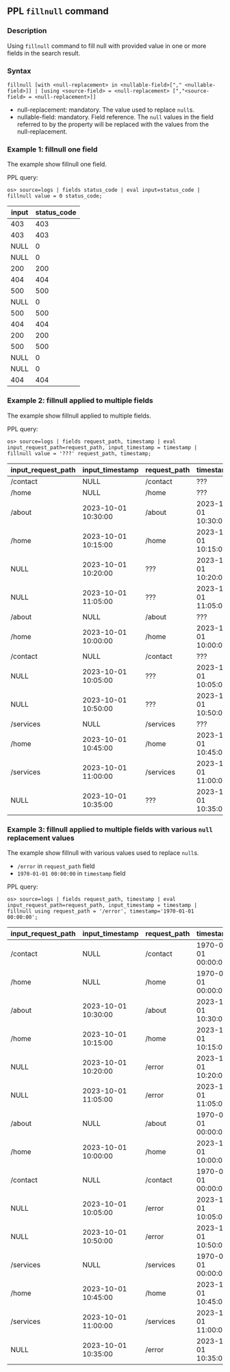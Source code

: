 ## PPL `fillnull` command

### Description
Using ``fillnull`` command to fill null with provided value in one or more fields in the search result.


### Syntax
`fillnull [with <null-replacement> in <nullable-field>["," <nullable-field>]] | [using <source-field> = <null-replacement> [","<source-field> = <null-replacement>]]`

* null-replacement: mandatory. The value used to replace `null`s.
* nullable-field: mandatory. Field reference. The `null` values in the field referred to by the property will be replaced with the values from the null-replacement.


### Example 1: fillnull one field

The example show fillnull one field.

PPL query:

    os> source=logs | fields status_code | eval input=status_code | fillnull value = 0 status_code;
| input | status_code |
|-------|-------------|
| 403   | 403         |
| 403   | 403         |
| NULL  | 0           |
| NULL  | 0           |
| 200   | 200         |
| 404   | 404         |
| 500   | 500         |
| NULL  | 0           |
| 500   | 500         |
| 404   | 404         |
| 200   | 200         |
| 500   | 500         |
| NULL  | 0           |
| NULL  | 0           |
| 404   | 404         |


### Example 2: fillnull applied to multiple fields

The example show fillnull applied to multiple fields.

PPL query:

    os> source=logs | fields request_path, timestamp | eval input_request_path=request_path, input_timestamp = timestamp | fillnull value = '???' request_path, timestamp;
| input_request_path | input_timestamp       | request_path | timestamp              |
|--------------------|-----------------------|--------------|------------------------|
| /contact           | NULL                  | /contact     | ???                    |
| /home              | NULL                  | /home        | ???                    |
| /about             | 2023-10-01 10:30:00   | /about       | 2023-10-01 10:30:00    |
| /home              | 2023-10-01 10:15:00   | /home        | 2023-10-01 10:15:00    |
| NULL               | 2023-10-01 10:20:00   | ???          | 2023-10-01 10:20:00    |
| NULL               | 2023-10-01 11:05:00   | ???          | 2023-10-01 11:05:00    |
| /about             | NULL                  | /about       | ???                    |
| /home              | 2023-10-01 10:00:00   | /home        | 2023-10-01 10:00:00    |
| /contact           | NULL                  | /contact     | ???                    |
| NULL               | 2023-10-01 10:05:00   | ???          | 2023-10-01 10:05:00    |
| NULL               | 2023-10-01 10:50:00   | ???          | 2023-10-01 10:50:00    |
| /services          | NULL                  | /services    | ???                    |
| /home              | 2023-10-01 10:45:00   | /home        | 2023-10-01 10:45:00    |
| /services          | 2023-10-01 11:00:00   | /services    | 2023-10-01 11:00:00    |
| NULL               | 2023-10-01 10:35:00   | ???          | 2023-10-01 10:35:00    |

### Example 3: fillnull applied to multiple fields with various `null` replacement values

The example show fillnull with various values used to replace `null`s.
- `/error` in `request_path` field
- `1970-01-01 00:00:00` in `timestamp` field

PPL query:

    os> source=logs | fields request_path, timestamp | eval input_request_path=request_path, input_timestamp = timestamp | fillnull using request_path = '/error', timestamp='1970-01-01 00:00:00';


| input_request_path | input_timestamp       | request_path | timestamp              |
|--------------------|-----------------------|--------------|------------------------|
| /contact           | NULL                  | /contact     | 1970-01-01 00:00:00    |
| /home              | NULL                  | /home        | 1970-01-01 00:00:00    |
| /about             | 2023-10-01 10:30:00   | /about       | 2023-10-01 10:30:00    |
| /home              | 2023-10-01 10:15:00   | /home        | 2023-10-01 10:15:00    |
| NULL               | 2023-10-01 10:20:00   | /error       | 2023-10-01 10:20:00    |
| NULL               | 2023-10-01 11:05:00   | /error       | 2023-10-01 11:05:00    |
| /about             | NULL                  | /about       | 1970-01-01 00:00:00    |
| /home              | 2023-10-01 10:00:00   | /home        | 2023-10-01 10:00:00    |
| /contact           | NULL                  | /contact     | 1970-01-01 00:00:00    |
| NULL               | 2023-10-01 10:05:00   | /error       | 2023-10-01 10:05:00    |
| NULL               | 2023-10-01 10:50:00   | /error       | 2023-10-01 10:50:00    |
| /services          | NULL                  | /services    | 1970-01-01 00:00:00    |
| /home              | 2023-10-01 10:45:00   | /home        | 2023-10-01 10:45:00    |
| /services          | 2023-10-01 11:00:00   | /services    | 2023-10-01 11:00:00    |
| NULL               | 2023-10-01 10:35:00   | /error       | 2023-10-01 10:35:00    |